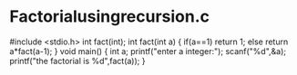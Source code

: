 # Factorialusingrecursion.c
#include <stdio.h>
int fact(int);
int fact(int a)
{
    if(a==1)
    return 1;
    else
    return a*fact(a-1);
}
void  main() {
    int a;
    printf("enter a integer:");
    scanf("%d",&a);
    printf("the factorial is %d",fact(a));
}
